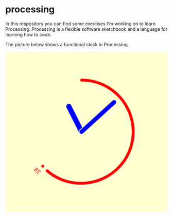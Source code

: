 # processing
In this respository you can find some exercises I'm working on to learn Processing.
Processing is a flexible software sketchbook and a language for learning how to code.

The picture below shows a functional clock in Processing. 

![clock in processing](/sketch_210116b_RELOJ/screenshots/pic_00.png)